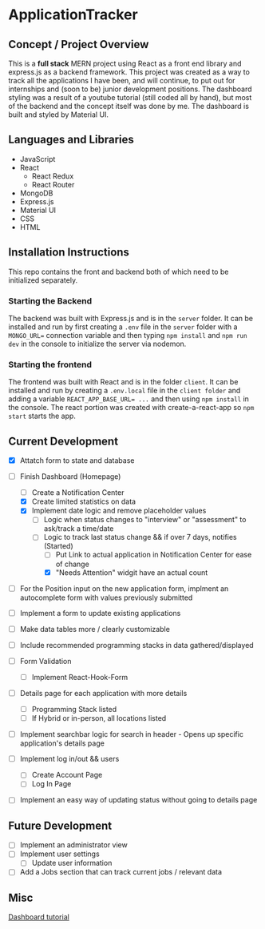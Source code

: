 # ApplicationTracker

## Concept / Project Overview
This is a **full stack** MERN project using React as a front end library and express.js as a backend framework. This project was created as a way to track all the applications I have been, and will continue, to put out for internships and (soon to be) junior development positions. The dashboard styling was a result of a youtube tutorial (still coded all by hand), but most of the backend and the concept itself was done by me. The dashboard is built and styled by Material UI.


## Languages and Libraries
- JavaScript
- React
  - React Redux
  - React Router
- MongoDB
- Express.js
- Material UI
- CSS
- HTML

## Installation Instructions
This repo contains the front and backend both of which need to be initialized separately.

### Starting the Backend
The backend was built with Express.js and is in the `server` folder. It can be installed and run by first creating a `.env` file in the `server` folder with a `MONGO_URL=` connection variable and then typing `npm install` and `npm run dev` in the console to initialize the server via nodemon.

### Starting the frontend
The frontend was built with React and is in the folder `client`. It can be installed and run by creating a `.env.local` file in the `client folder` and adding a variable `REACT_APP_BASE_URL= ...` and then using `npm install` in the console. The react portion was created with create-a-react-app so `npm start` starts the app. 

## Current Development
- [x] Attatch form to state and database
- [ ] Finish Dashboard (Homepage)
  - [ ] Create a Notification Center
  - [x] Create limited statistics on data
  - [x] Implement date logic and remove placeholder values
    - [ ] Logic when status changes to "interview" or "assessment" to ask/track a time/date
    - [ ] Logic to track last status change && if over 7 days, notifies (Started)
      - [ ] Put Link to actual application in Notification Center for ease of change
      - [x] "Needs Attention" widgit have an actual count
- [ ] For the Position input on the new application form, implment an autocomplete form with values previously submitted
- [ ] Implement a form to update existing applications
- [ ] Make data tables more / clearly customizable
- [ ] Include recommended programming stacks in data gathered/displayed
- [ ] Form Validation
  - [ ] Implement React-Hook-Form 
- [ ] Details page for each application with more details
  - [ ]  Programming Stack listed
  - [ ]  If Hybrid or in-person, all locations listed
- [ ] Implement searchbar logic for search in header - Opens up specific application's details page
- [ ] Implement log in/out && users
  - [ ] Create Account Page
  - [ ] Log In Page
- [ ] Implement an easy way of updating status without going to details page


## Future Development
- [ ] Implement an administrator view
- [ ] Implement user settings
  - [ ] Update user information
- [ ] Add a Jobs section that can track current jobs / relevant data

## Misc
[Dashboard tutorial](https://www.youtube.com/watch?v=0cPCMIuDk2I)
